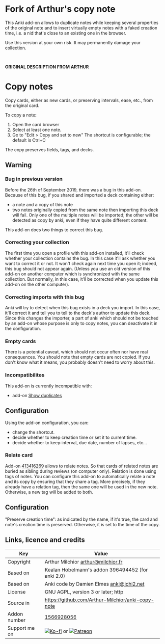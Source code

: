 # Fork of Arthur's copy note

This Anki add-on allows to duplicate notes while keeping several properties of the original note and 
to insert virtually empty notes with a faked creation time, i.e. a nid that's close to an 
existing one in the browser.

Use this version at your own risk. It may permanently damage your collection.

&nbsp;
&nbsp;
&nbsp;

**ORIGINAL DESCRIPTION FROM ARTHUR**

# Copy notes

Copy cards, either as new cards, or preserving
intervals, ease, etc., from the original card.

To copy a note:
1. Open the card browser
2. Select at least one note.
3. Go to "Edit > Copy and set to new" 
   The shortcut is configurable;
   the default is Ctrl+C

The copy preserves fields, tags, and decks.

## Warning

### Bug in previous version
Before the 26th of September 2019, there was a bug in this
add-on. Because of this bug, if you shared and imported a deck 
containing either:
* a note and a copy of this note
* two notes originally copied from the same note
then importing this deck will fail. Only one of the multiple notes will
be imported; the other will be detected as copy by anki, even if they
have quite different content.

This add-on does two things to correct this bug.
### Correcting your collection
The first time you open a profile with this add-on installed, it'll
check whether your collection contains the bug. In this case it'll ask
whether you want to correct it or not. It won't check again next time
you open it; indeed, this bug should not appear again. (Unless you use
an old version of this add-on on another computer which is
synchronized with the same collection. But normally, in this case,
it'll be corrected when you update this add-on on the other computer).

### Correcting imports with this bug
Anki will try to detect when this bug exists in a deck you import. In
this case, it'll correct it and tell you to tell to the deck's author
to update this deck. Since this changes the importer, a
part of anki which should not be touched by an add-on whose purpose is
only to copy notes, you can deactivate it in the configuration.


### Empty cards
There is a potential caveat, which should not occur often nor have
real consequences. You should note that empty cards are not copied. If
you don't know what it means, you probably doesn't need to worry about
this.


### Incompatibilites
This add-on is currently incompatible with:
* add-on [Show duplicates](https://ankiweb.net/shared/info/865767531)


## Configuration
Using the add-on configuration, you can:
* change the shortcut.
* decide whether to keep creation time or set it to current time.
* decide whether to keep interval, due date, number of lapses, etc...

### Relate card
Add-on [413416269](https://ankiweb.net/shared/info/413416269) allows
to relate notes. So that cards of related notes are buried as sibling
during reviews (on computer only). Relation is done using tags of
notes. You can configure this add-on to automatically relate a note
and its copy by ensuring that they share a tag. More precisely, if
they already have a relation tag, then the same one will be used in
the new note. Otherwise, a new tag will be added to both.

## Configuration
"Preserve creation time": as indicated by the name, if it's true, the card and note's creation time is preserved. Otherwise, it is set to the time of the copy.

## Links, licence and credits

Key         |Value
------------|-------------------------------------------------------------------
Copyright   |Arthur Milchior <arthur@milchior.fr>
Based on    |Kealan Hobelmann's addon 396494452 (for anki 2.0)
Based on    |Anki code by Damien Elmes <anki@ichi2.net>
License     |GNU AGPL, version 3 or later; http|//www.gnu.org/licenses/agpl.html
Source in   |https://github.com/Arthur-Milchior/anki-copy-note
Addon number| [1566928056](https://ankiweb.net/shared/info/1566928056)
Support me on| [![Ko-fi](https://ko-fi.com/img/Kofi_Logo_Blue.svg)](Ko-fi.com/arthurmilchior) or [![Patreon](http://www.milchior.fr/patreon.png)](https://www.patreon.com/bePatron?u=146206)
